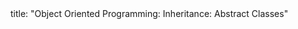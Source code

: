 <frontmatter>
title: "Object Oriented Programming: Inheritance: Abstract Classes"
</frontmatter>

<include src="navbar.md" boilerplate />

<include src="unit-inPage-asFlat.md" boilerplate />